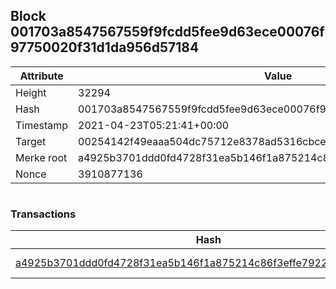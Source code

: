 ## Block 001703a8547567559f9fcdd5fee9d63ece00076f97750020f31d1da956d57184

Attribute | Value
--- | ---
Height | 32294
Hash | 001703a8547567559f9fcdd5fee9d63ece00076f97750020f31d1da956d57184
Timestamp | 2021-04-23T05:21:41+00:00
Target | 00254142f49eaaa504dc75712e8378ad5316cbcead634704b3734b6271167cc4
Merke root | a4925b3701ddd0fd4728f31ea5b146f1a875214c86f3effe792279ceaa89b16b
Nonce | 3910877136

```

```

### Transactions

Hash | Amount
--- | ---
[a4925b3701ddd0fd4728f31ea5b146f1a875214c86f3effe792279ceaa89b16b](a4925b3701ddd0fd4728f31ea5b146f1a875214c86f3effe792279ceaa89b16b.md) | 10.00000000 SKEPTI 
